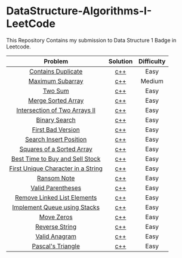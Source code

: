 # DataStructure-Algorithms-I-LeetCode

This Repository Contains my submission to Data Structure 1 Badge in Leetcode.

Problem | Solution | Difficulty
:--------------------------------------------:|:--------------------------:|:--------------------------:
[Contains Duplicate](https://leetcode.com/problems/contains-duplicate/) | [c++](Easy/ContainsDuplicate.cpp) | Easy
[Maximum Subarray](https://leetcode.com/problems/maximum-subarray/) | [c++](Medium/MaximumSubarray.cpp) | Medium
[Two Sum](https://leetcode.com/problems/two-sum/) | [c++](Easy/TwoSum.cpp) | Easy
[Merge Sorted Array](https://leetcode.com/problems/merge-sorted-array/) | [c++](Easy/MergeSortedArray.cpp) | Easy
[Intersection of Two Arrays II](https://leetcode.com/problems/intersection-of-two-arrays-ii/) | [c++](Easy/IntersectionOfTwoArraysII.cpp) | Easy
[Binary Search](https://leetcode.com/problems/binary-search/) | [c++](Easy/BinarySearch.cpp) | Easy
[First Bad Version](https://leetcode.com/problems/first-bad-version/) | [c++](Easy/FirstBadVersion.cpp) | Easy
[Search Insert Position](https://leetcode.com/problems/search-insert-position/) | [c++](Easy/SearchInsertPosition.cpp) | Easy
[Squares of a Sorted Array](https://leetcode.com/problems/squares-of-a-sorted-array/) | [c++](Easy/SquaresOfASortedArray.cpp) | Easy
[Best Time to Buy and Sell Stock](https://leetcode.com/problems/best-time-to-buy-and-sell-stock/) | [c++](Easy/BestTimetoBuyandSellStock.cpp) | Easy
[First Unique Character in a String](https://leetcode.com/problems/first-unique-character-in-a-string/) | [c++](Easy/FirstUniqueCharacterInString.cpp) | Easy
[Ransom Note](https://leetcode.com/problems/ransom-note/) | [c++](Easy/RansomNote.cpp) | Easy
[Valid Parentheses](https://leetcode.com/problems/valid-parentheses/) | [c++](Easy/ValidParentheses.cpp) | Easy
[Remove Linked List Elements](https://leetcode.com/problems/remove-linked-list-elements/) | [c++](Easy/RemoveLinkedListElements.cpp) | Easy
[Implement Queue using Stacks](https://leetcode.com/problems/implement-queue-using-stacks/) | [c++](Easy/ImplementQueueusingStacks.cpp) | Easy
[Move Zeros](https://leetcode.com/problems/move-zeroes/) | [c++](Easy/MoveZeros.cpp) | Easy
[Reverse String](https://leetcode.com/problems/reverse-string/) | [c++](Easy/ReverseString.cpp) | Easy
[Valid Anagram](https://leetcode.com/problems/valid-anagram/) | [c++](Easy/ValidAnagram.cpp) | Easy
[Pascal's Triangle](https://leetcode.com/problems/pascals-triangle/) | [c++](Easy/Pascal'sTriangle.cpp) | Easy
